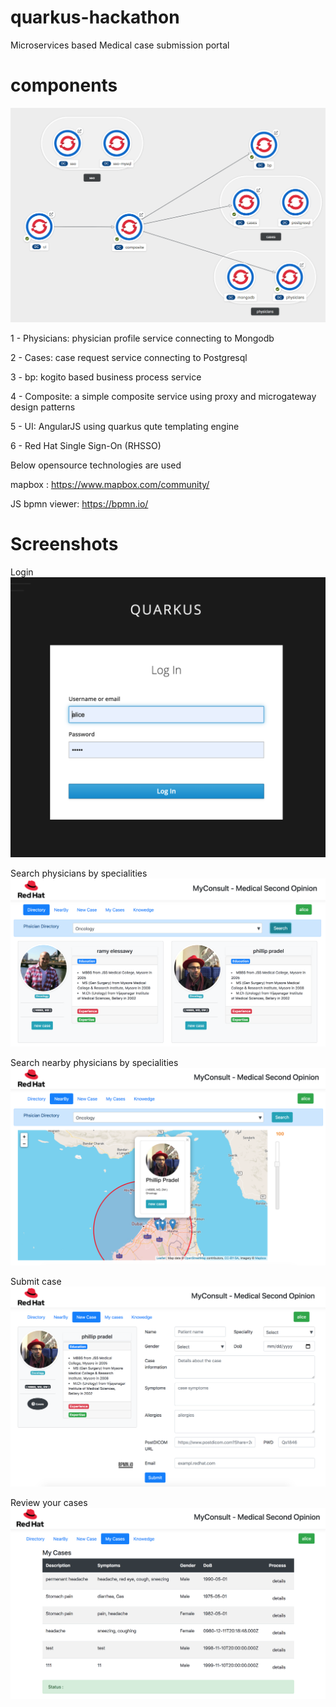 # quarkus-hackathon
Microservices based Medical case submission portal
# components

![Screenshot](images/06.png)

1 - Physicians: physician profile service connecting to Mongodb 

2 - Cases: case request service connecting to Postgresql

3 - bp: kogito based business process service

4 - Composite: a simple composite service using proxy and microgateway design patterns

5 - UI: AngularJS using quarkus qute templating engine

6 - Red Hat Single Sign-On (RHSSO)

Below opensource technologies are used 

mapbox : https://www.mapbox.com/community/

JS bpmn viewer: https://bpmn.io/

# Screenshots
Login
![Screenshot](images/01.png)

Search physicians by specialities
![Screenshot](images/02.png)

Search nearby physicians by specialities
![Screenshot](images/03.png)

Submit case 
![Screenshot](images/04.png)

Review your cases 
![Screenshot](images/05.png)

